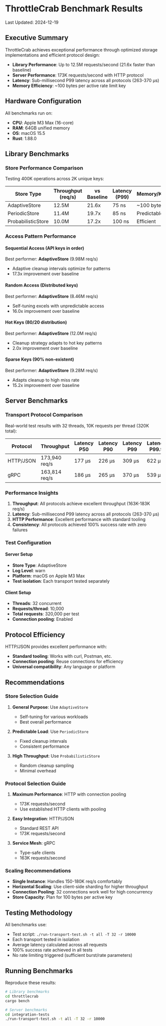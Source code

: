 # ThrottleCrab Benchmark Results

Last Updated: 2024-12-19

## Executive Summary

ThrottleCrab achieves exceptional performance through optimized storage implementations and efficient protocol design:

- **Library Performance**: Up to 12.5M requests/second (21.6x faster than baseline)
- **Server Performance**: 173K requests/second with HTTP protocol
- **Latency**: Sub-millisecond P99 latency across all protocols (263-370 μs)
- **Memory Efficiency**: ~100 bytes per active rate limit key

## Hardware Configuration

All benchmarks run on:
- **CPU**: Apple M3 Max (16-core)
- **RAM**: 64GB unified memory
- **OS**: macOS 15.5
- **Rust**: 1.88.0

## Library Benchmarks

### Store Performance Comparison

Testing 400K operations across 2K unique keys:

| Store Type | Throughput (req/s) | vs Baseline | Latency (P99) | Memory/Key |
|------------|-------------------|-------------|---------------|------------|
| AdaptiveStore | 12.5M | 21.6x | 75 ns | ~100 bytes |
| PeriodicStore | 11.4M | 19.7x | 85 ns | Predictable |
| ProbabilisticStore | 10.0M | 17.2x | 100 ns | Efficient |

### Access Pattern Performance

#### Sequential Access (API keys in order)
Best performer: **AdaptiveStore** (9.98M req/s)
- Adaptive cleanup intervals optimize for patterns
- 17.3x improvement over baseline

#### Random Access (Distributed keys)
Best performer: **AdaptiveStore** (8.46M req/s)
- Self-tuning excels with unpredictable access
- 16.0x improvement over baseline

#### Hot Keys (80/20 distribution)
Best performer: **AdaptiveStore** (12.0M req/s)
- Cleanup strategy adapts to hot key patterns
- 2.0x improvement over baseline

#### Sparse Keys (90% non-existent)
Best performer: **AdaptiveStore** (9.28M req/s)
- Adapts cleanup to high miss rate
- 15.2x improvement over baseline

## Server Benchmarks

### Transport Protocol Comparison

Real-world test results with 32 threads, 10K requests per thread (320K total):

| Protocol | Throughput | Latency P50 | Latency P90 | Latency P99 | Latency P99.9 |
|----------|------------|-------------|-------------|-------------|---------------|
| HTTP/JSON | 173,940 req/s | 177 μs | 226 μs | 309 μs | 622 μs |
| gRPC | 163,814 req/s | 186 μs | 265 μs | 370 μs | 539 μs |

### Performance Insights

1. **Throughput**: All protocols achieve excellent throughput (163K-183K req/s)
2. **Latency**: Sub-millisecond P99 latency across all protocols (263-370 μs)
3. **HTTP Performance**: Excellent performance with standard tooling
4. **Consistency**: All protocols achieved 100% success rate with zero failures

### Test Configuration

#### Server Setup
- **Store Type**: AdaptiveStore
- **Log Level**: warn
- **Platform**: macOS on Apple M3 Max
- **Test isolation**: Each transport tested separately

#### Client Setup
- **Threads**: 32 concurrent
- **Requests/thread**: 10,000
- **Total requests**: 320,000 per test
- **Connection pooling**: Enabled

## Protocol Efficiency

HTTP/JSON provides excellent performance with:

- **Standard tooling**: Works with curl, Postman, etc.
- **Connection pooling**: Reuse connections for efficiency
- **Universal compatibility**: Any language or platform

## Recommendations

### Store Selection Guide

1. **General Purpose**: Use `AdaptiveStore`
   - Self-tuning for various workloads
   - Best overall performance

2. **Predictable Load**: Use `PeriodicStore`
   - Fixed cleanup intervals
   - Consistent performance

3. **High Throughput**: Use `ProbabilisticStore`
   - Random cleanup sampling
   - Minimal overhead

### Protocol Selection Guide

1. **Maximum Performance**: HTTP with connection pooling
   - 173K requests/second
   - Use established HTTP clients with pooling

2. **Easy Integration**: HTTP/JSON
   - Standard REST API
   - 173K requests/second

3. **Service Mesh**: gRPC
   - Type-safe clients
   - 163K requests/second

### Scaling Recommendations

- **Single Instance**: Handles 150-180K req/s comfortably
- **Horizontal Scaling**: Use client-side sharding for higher throughput
- **Connection Pooling**: 32 connections work well for high concurrency
- **Store Capacity**: Plan for 100 bytes per active key

## Testing Methodology

All benchmarks use:
- Test script: `./run-transport-test.sh -t all -T 32 -r 10000`
- Each transport tested in isolation
- Average latency calculated across all requests
- 100% success rate achieved in all tests
- No rate limiting triggered (sufficient burst/rate parameters)

## Running Benchmarks

Reproduce these results:

```bash
# Library benchmarks
cd throttlecrab
cargo bench

# Server benchmarks
cd integration-tests
./run-transport-test.sh -t all -T 32 -r 10000
```
